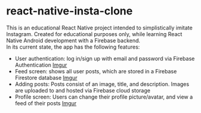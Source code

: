 # react-native-insta-clone
This is an educational React Native project intended to simplistically imitate Instagram. 
Created for educational purposes only, while learning React Native Android development with a Firebase backend.  
In its current state, the app has the following features:
  - User authentication: log in/sign up with email and password via Firebase Authentication
  [Imgur](https://i.imgur.com/Si5k8ZT.png)
  - Feed screen: shows all user posts, which are stored in a Firebase Firestore database
  [Imgur](https://i.imgur.com/Ef94c6s.png)
  - Adding posts: Posts consist of an image, title, and description. Images are uploaded to and hosted via Firebase cloud storage
  - Profile screen: Users can change their profile picture/avatar, and view a feed of their posts
  [Imgur](https://i.imgur.com/Rm5cP5p.png)
  
